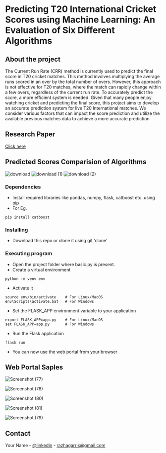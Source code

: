 # Predicting T20 International Cricket Scores using Machine Learning: An Evaluation of Six Different Algorithms

## About the project

The Current Run Rate (CRR) method is currently used to predict the final score in T20 cricket matches.
This method involves multiplying the average runs scored in an over by the total number of overs. However, this approach is not
effective for T20 matches, where the match can rapidly change within a few overs, regardless of the current run rate. To accurately
predict the score, a more efficient system is needed. Given that many people enjoy watching cricket and predicting the final score,
this project aims to develop an accurate prediction system for live T20 International matches. We consider various
factors that can impact the score prediction and utilize the available previous matches data to achieve a more accurate prediction

## Research Paper

[Click here](https://drive.google.com/file/d/1j8S93xEeD5j1QwJusLCAo-guhVVNG3DY/view?usp=sharing)

## Predicted Scores Comparision of Algorithms

![download](https://github.com/razhakhan/Predicting-T20-Cricket-Scores-using-Machine-Learning-An-Evaluation-of-Six-Different-Algorithms/assets/65012840/ee8a4fb1-6a1a-47dd-a50b-b3fbc3e72726)
![download (1)](https://github.com/razhakhan/Predicting-T20-Cricket-Scores-using-Machine-Learning-An-Evaluation-of-Six-Different-Algorithms/assets/65012840/db5965ee-5aba-429e-a64a-8e17f94578df)
![download (2)](https://github.com/razhakhan/Predicting-T20-Cricket-Scores-using-Machine-Learning-An-Evaluation-of-Six-Different-Algorithms/assets/65012840/9b189f7f-8937-48d2-b4ce-69ecd2120a1f)

### Dependencies

* Install required libraries like pandas, numpy, flask, catboost etc. using pip
* For Eg. 
```
pip install catboost
```


### Installing

* Download this repo or clone it using git 'clone'

### Executing program

* Open the project folder where basic.py is present.
* Create a virtual environment
```
python -m venv env
```
* Activate it
```
source env/bin/activate    # For Linux/MacOS
env\Scripts\activate.bat   # For Windows
```
* Set the FLASK_APP environment variable to your application
```
export FLASK_APP=app.py    # For Linux/MacOS
set FLASK_APP=app.py       # For Windows
```
* Run the Flask application
```
flask run
```
* You can now use the web portal from your browser

## Web Portal Saples

![Screenshot (77)](https://github.com/razhakhan/Predicting-T20-Cricket-Scores-using-Machine-Learning-An-Evaluation-of-Six-Different-Algorithms/assets/65012840/f7b9aa71-e8c4-4d2b-ac7e-90c4cf4e5a68)

![Screenshot (78)](https://github.com/razhakhan/Predicting-T20-Cricket-Scores-using-Machine-Learning-An-Evaluation-of-Six-Different-Algorithms/assets/65012840/215665cd-efc0-4913-a8fc-4f1a9f4c5338)

![Screenshot (80)](https://github.com/razhakhan/Predicting-T20-Cricket-Scores-using-Machine-Learning-An-Evaluation-of-Six-Different-Algorithms/assets/65012840/2829eb4c-07a2-4982-9dcd-16338fbe1c85)

![Screenshot (81)](https://github.com/razhakhan/Predicting-T20-Cricket-Scores-using-Machine-Learning-An-Evaluation-of-Six-Different-Algorithms/assets/65012840/8f72d5e8-4122-47a3-be0d-116cd8951b27)

![Screenshot (79)](https://github.com/razhakhan/Predicting-T20-Cricket-Scores-using-Machine-Learning-An-Evaluation-of-Six-Different-Algorithms/assets/65012840/1b6242ed-730b-4f02-93b8-bc9036c2bba7)

## Contact

Your Name - [@linkedin](https://www.linkedin.com/in/razhakhan/) - razhagarrix@gmail.com



